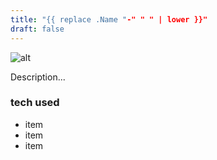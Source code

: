 ```yaml
---
title: "{{ replace .Name "-" " " | lower }}"
draft: false
---
```


![alt](//via.placeholder.com/640.150)

Description...

### tech used

- item
- item
- item
